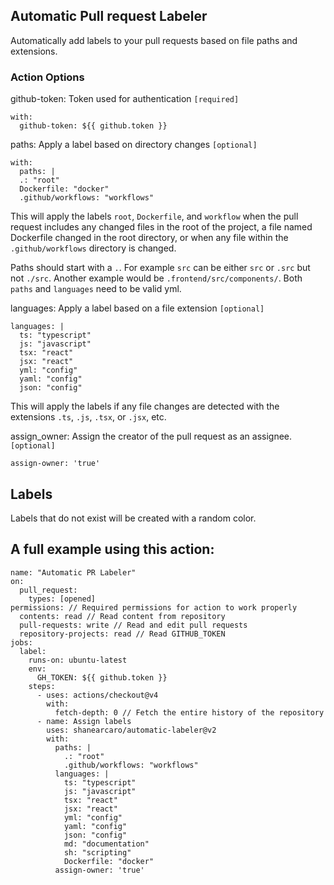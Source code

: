 
## Automatic Pull request Labeler

Automatically add labels to your pull requests based on file paths and extensions.

### Action Options

github-token: Token used for authentication ```[required]```
```
with:
  github-token: ${{ github.token }}
```
paths: Apply a label based on directory changes ```[optional]```
```
with:
  paths: |
  .: "root"
  Dockerfile: "docker"
  .github/workflows: "workflows"
```

This will apply the labels ```root```, ```Dockerfile```, and ```workflow``` when the pull request includes any changed files in the root of the project, a file named Dockerfile changed in the root directory, or when any file within the ```.github/workflows``` directory is changed.

Paths should start with a ```.```. For example ```src``` can be either ```src``` or ```.src``` but not ```./src```. Another example would be ```.frontend/src/components/```.
Both ```paths``` and ```languages``` need to be valid yml.

languages: Apply a label based on a file extension ```[optional]```
```
languages: |
  ts: "typescript"
  js: "javascript"
  tsx: "react"
  jsx: "react"
  yml: "config"
  yaml: "config"
  json: "config"
```
This will apply the labels if any file changes are detected with the extensions ```.ts```, ```.js```, ```.tsx```, or ```.jsx```, etc.

assign_owner: Assign the creator of the pull request as an assignee. ```[optional]```
```
assign-owner: 'true' 
```

## Labels

Labels that do not exist will be created with a random color.

## A full example using this action:
```
name: "Automatic PR Labeler"
on:
  pull_request:
    types: [opened]
permissions: // Required permissions for action to work properly
  contents: read // Read content from repository
  pull-requests: write // Read and edit pull requests
  repository-projects: read // Read GITHUB_TOKEN
jobs:
  label:
    runs-on: ubuntu-latest
    env:
      GH_TOKEN: ${{ github.token }}
    steps:
      - uses: actions/checkout@v4
        with:
          fetch-depth: 0 // Fetch the entire history of the repository
      - name: Assign labels
        uses: shanearcaro/automatic-labeler@v2
        with:
          paths: |
            .: "root"
            .github/workflows: "workflows"
          languages: |
            ts: "typescript"
            js: "javascript"
            tsx: "react"
            jsx: "react"
            yml: "config"
            yaml: "config"
            json: "config"
            md: "documentation"
            sh: "scripting"
            Dockerfile: "docker"
          assign-owner: 'true'
```


